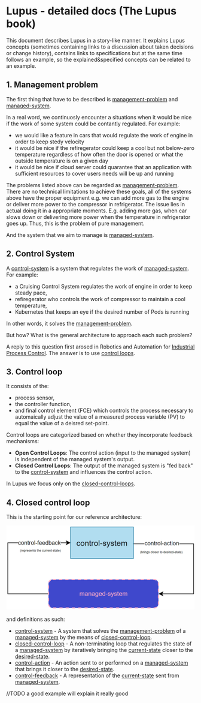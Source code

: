 # Lupus - detailed docs (The Lupus book)

This document describes Lupus in a story-like manner. It explains Lupus concepts (sometimes containing links to a discussion about taken decisions or change history), contains links to specifications but at the same time follows an example, so the explained&specified concepts can be related to an example.


## 1. Management problem

The first thing that have to be described is [management-problem](defs.md#management-problem) and [managed-system](defs.md#managed-system). 

In a real word, we continuosly encounter a situations when it would be nice if the work of some system could be contantly regulated. For example:
- we would like a feature in cars that would regulate the work of engine in order to keep stedy velocity
- it would be nice if the refiregerator could keep a cool but not below-zero temperature regardless of how often the door is opened or what the outside temperature is on a given day
- it would be nice if cloud server could quarantee that an application with sufficient resources to cover users needs will be up and running

The problems listed above can be regarded as [management-problem](defs.md#management-problem). There are no technical limitations to achieve these goals, all of the systems above have the proper equipment e.g. we can add more gas to the engine or deliver more power to the compressor in refrigerator. The issue lies in actual doing it in a appropriate moments. E.g. adding more gas, when car slows down or delivering more power when the temperature in refrigerator goes up. Thus, this is the problem of pure management. 

And the system that we aim to manage is [managed-system](defs.md#managed-system). 

## 2. Control System

A [control-system](defs.md#control-system) is a system that regulates the work of [managed-system](defs.md#managed-system).
For example:
- a Cruising Control System regulates the work of engine in order to keep steady pace,
- refiregerator who controls the work of compressor to maintain a cool temperature,
- Kubernetes that keeps an eye if the desired number of Pods is running

In other words, it solves the [management-problem](defs.md#management-problem). 

But how? What is the general architecture to approach each such problem?

A reply to this question first arosed in Robotics and Automation for [Industrial Process Control](https://en.wikipedia.org/wiki/Industrial_process_control). The answer is to use [control loops](defs.md#control-loop).

## 3. Control loop

It consists of the:
- process sensor, 
- the controller function, 
- and final control element (FCE) which controls the process necessary to automaically adjust the value of a measured process variable (PV) to equal the value of a deisred set-point. 

Control loops are categorized based on whether they incorporate feedback mechanisms:
- **Open Control Loops**: The control action (input to the managed system) is independent of the managed system's output.
- **Closed Control Loops**: The output of the managed system is "fed back" to the [control-system](defs.md#control-system) and influences the control action.

In Lupus we focus only on the [closed-control-loops](defs.md#closed-control-loop). 

## 4. Closed control loop

This is the starting point for our reference architecture:

![](../_img/46.png)

and definitions as such:
- [control-system](defs.md#control-system) - A system that solves the [management-problem](defs.md#management-problem) of a [managed-system](defs.md#managed-system) by the means of [closed-control-loop](defs.md#closed-control-loop).
- [closed-control-loop](defs.md#closed-control-loop) - A non-terminating loop that regulates the state of a [managed-system](defs.md#managed-system) by iteratively bringing the [current-state](defs.md#current-state) closer to the [desired-state](defs.md#desired-state).
- [control-action](defs.md#control-action) - An action sent to or performed on a [managed-system](defs.md#managed-system) that brings it closer to the [desired-state](defs.md#desired-state).
- [control-feedback](defs.md#control-feedback) - A representation of the [current-state](defs.md#current-state) sent from [managed-system](defs.md#managed-system). 

//TODO a good example will explain it really good

